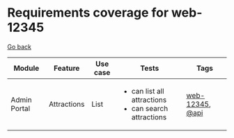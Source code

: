 # Requirements coverage for web-12345

[Go back](index.md)

| Module | Feature | Use case | Tests | Tags |
|--------|---------|----------|-------|------|
| Admin Portal | Attractions | List | <ul><li>can list all attractions</li><li>can search attractions</li></ul> | [web-12345](tag_web-12345.md), [@api](tag_@api.md) |
